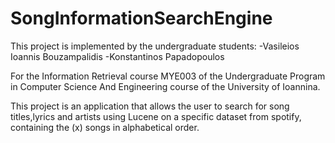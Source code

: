 # SongInformationSearchEngine

This project is implemented by the undergraduate students:
-Vasileios Ioannis Bouzampalidis
-Konstantinos Papadopoulos

For the Information Retrieval course MYE003 of the Undergraduate Program in Computer Science And
Engineering course of the University of Ioannina.

This project is an application that allows the user to search for song titles,lyrics and artists
using Lucene on a specific dataset from spotify, containing the (x) songs in alphabetical order. 
